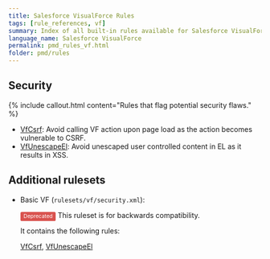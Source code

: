 ```yaml
---
title: Salesforce VisualForce Rules
tags: [rule_references, vf]
summary: Index of all built-in rules available for Salesforce VisualForce
language_name: Salesforce VisualForce
permalink: pmd_rules_vf.html
folder: pmd/rules
---
```

## Security

{% include callout.html content="Rules that flag potential security flaws." %}

*   [VfCsrf](pmd_rules_vf_security.html#vfcsrf): Avoid calling VF action upon page load as the action becomes vulnerable to CSRF.
*   [VfUnescapeEl](pmd_rules_vf_security.html#vfunescapeel): Avoid unescaped user controlled content in EL as it results in XSS.

## Additional rulesets

*   Basic VF (`rulesets/vf/security.xml`):

    <span style="border-radius: 0.25em; color: #fff; padding: 0.2em 0.6em 0.3em; display: inline; background-color: #d9534f; font-size: 75%;">Deprecated</span>  This ruleset is for backwards compatibility.

    It contains the following rules:

    [VfCsrf](pmd_rules_vf_security.html#vfcsrf), [VfUnescapeEl](pmd_rules_vf_security.html#vfunescapeel)


